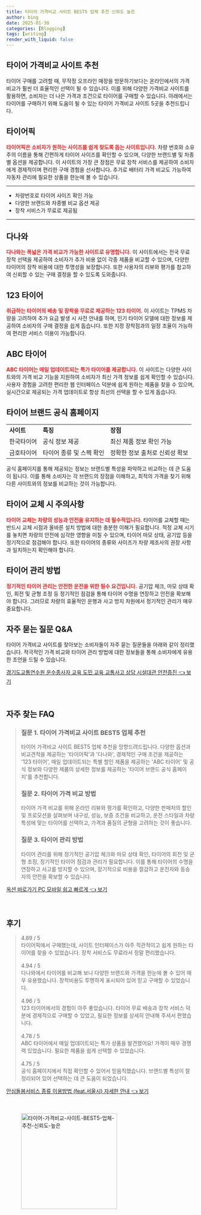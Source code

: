 ```yaml
---
title: 타이어 가격비교 사이트 BEST5 업체 추천 신뢰도 높은
author: bing
date: 2025-01-30
categories: [Blogging]
tags: [writing]
render_with_liquid: false
---
```



<h2 id='타이어_가격비교_사이트_추천'>타이어 가격비교 사이트 추천</h2>

<p>타이어 구매를 고려할 때, 무작정 오프라인 매장을 방문하기보다는 온라인에서의 가격 비교가 훨씬 더 효율적인 선택이 될 수 있습니다. 이를 위해 다양한 가격비교 사이트를 활용하면, 소비자는 더 나은 가격과 조건으로 타이어를 구매할 수 있습니다. 아래에서는 타이어를 구매하기 위해 도움이 될 수 있는 타이어 가격비교 사이트 5곳을 추천드립니다.</p>

<h2 id='추천_사이트_1'>타이어픽</h2>

<p><b><span style="color: #ee2323;">타이어픽은 소비자가 원하는 사이즈를 쉽게 찾도록 돕는 사이트입니다.</span></b> 차량 번호와 소유주의 이름을 통해 간편하게 타이어 사이즈를 확인할 수 있으며, 다양한 브랜드별 및 차종별 옵션을 제공합니다. 이 사이트의 가장 큰 장점은 무료 장착 서비스를 제공하여 소비자에게 경제적이며 편리한 구매 경험을 선사합니다. 추가로 배터리 가격 비교도 가능하여 자동차 관리에 필요한 상품을 한눈에 볼 수 있습니다.</p>

<hr />

<ul>
    <li>차량번호로 타이어 사이즈 확인 가능</li>
    <li>다양한 브랜드와 차종별 비교 옵션 제공</li>
    <li>장착 서비스가 무료로 제공됨</li>
</ul>

<hr />

<h2 id='추천_사이트_2'>다나와</h2>

<p><b><span style="color: #ee2323;">다나와는 폭넓은 가격 비교가 가능한 사이트로 유명합니다.</span></b> 이 사이트에서는 전국 무료 장착 선택을 제공하여 소비자가 추가 비용 없이 각종 제품을 비교할 수 있으며, 다양한 타이어의 장착 비용에 대한 투명성을 보장합니다. 또한 사용자의 리뷰와 평가를 참고하여 신뢰할 수 있는 구매 결정을 할 수 있도록 도와줍니다.</p>

<h2 id='추천_사이트_3'>123 타이어</h2>

<p><b><span style="color: #ee2323;">취급하는 타이어의 배송 및 장착을 무료로 제공하는 123 타이어.</span></b> 이 사이트는 TPMS 차량을 고려하여 추가 요금 발생 시 사전 안내를 하며, 인기 타이어 모델에 대한 정보를 제공하여 소비자의 구매 결정을 쉽게 돕습니다. 또한 지정 장착점과의 일정 조율이 가능하여 편리한 서비스 이용이 가능합니다.</p>

<h2 id='추천_사이트_4'>ABC 타이어</h2>

<p><b><span style="color: #ee2323;">ABC 타이어는 매일 업데이트되는 특가 타이어를 제공합니다.</span></b> 이 사이트는 다양한 사이트와의 가격 비교 기능을 지원하여 소비자가 최신 가격 정보를 쉽게 확인할 수 있습니다. 사용자 경험을 고려한 편리한 웹 인터페이스 덕분에 쉽게 원하는 제품을 찾을 수 있으며, 실시간으로 제공되는 가격 업데이트로 항상 최선의 선택을 할 수 있게 돕습니다.</p>

<h2 id='추천_사이트_5'>타이어 브랜드 공식 홈페이지</h2>

<table>
    <tr>
        <td><b>사이트</b></td>
        <td><b>특징</b></td>
        <td><b>장점</b></td>
    </tr>
    <tr>
        <td>한국타이어</td>
        <td>공식 정보 제공</td>
        <td>최신 제품 정보 확인 가능</td>
    </tr>
    <tr>
        <td>금호타이어</td>
        <td>타이어 종류 및 스펙 확인</td>
        <td>정확한 정보 출처로 신뢰성 확보</td>
    </tr>
</table>

<p>공식 홈페이지를 통해 제공되는 정보는 브랜드별 특성을 파악하고 비교하는 데 큰 도움이 됩니다. 이를 통해 소비자는 각 브랜드의 장점을 이해하고, 최적의 가격을 찾기 위해 다른 사이트와의 정보를 비교하는 것이 가능합니다.</p>

<h2 id='타이어_교체_시_주의사항'>타이어 교체 시 주의사항</h2>

<p><b><span style="color: #ee2323;">타이어 교체는 차량의 성능과 안전을 유지하는 데 필수적입니다.</span></b> 타이어를 교체할 때는 반드시 교체 시점과 올바른 설치 방법에 대한 충분한 이해가 필요합니다. 적정 교체 시기를 놓치면 차량의 안전에 심각한 영향을 미칠 수 있으며, 타이어 마모 상태, 공기압 등을 정기적으로 점검해야 합니다. 또한 타이어의 종류와 사이즈가 차량 제조사의 권장 사항과 일치하는지 확인해야 합니다.</p>

<h2 id='타이어_관리_방법'>타이어 관리 방법</h2>

<p><b><span style="color: #ee2323;">정기적인 타이어 관리는 안전한 운전을 위한 필수 요건입니다.</span></b> 공기압 체크, 마모 상태 확인, 회전 및 균형 조정 등 정기적인 점검을 통해 타이어 수명을 연장하고 안전을 확보해야 합니다. 그러므로 차량의 효율적인 운행과 사고 방지 차원에서 정기적인 관리가 매우 중요합니다.</p>

<h2 id='FAQ'>자주 묻는 질문 Q&A</h2>

<p>타이어 가격비교 사이트를 찾아보는 소비자들이 자주 묻는 질문들을 아래와 같이 정리했습니다. 적극적인 가격 비교와 타이어 관리 방법에 대한 정보들을 통해 소비자에게 유용한 조언을 드릴 수 있습니다.</p>


<p><a class="click-button" title="경기도교통연수원 운수종사자 교육 도민 교육 교통사고 상담 시설대관 안전증진" href="https://yellowplanner.github.io/posts/%EA%B2%BD%EA%B8%B0%EB%8F%84%EA%B5%90%ED%86%B5%EC%97%B0%EC%88%98%EC%9B%90-%EC%9A%B4%EC%88%98%EC%A2%85%EC%82%AC%EC%9E%90-%EA%B5%90%EC%9C%A1-%EB%8F%84%EB%AF%BC-%EA%B5%90%EC%9C%A1-%EA%B5%90%ED%86%B5%EC%82%AC%EA%B3%A0-%EC%83%81%EB%8B%B4-%EC%8B%9C%EC%84%A4%EB%8C%80%EA%B4%80-%EC%95%88%EC%A0%84%EC%A6%9D%EC%A7%84/" rel="dofollow">경기도교통연수원 운수종사자 교육 도민 교육 교통사고 상담 시설대관 안전증진 👈 보기</a></p><br>
<h2 id='자주_찾는_FAQ'>자주 찾는 FAQ</h2>
<div itemscope="" itemtype="https://schema.org/FAQPage"> 
<blockquote> 
<div itemscope="" itemprop="mainEntity" itemtype="https://schema.org/Question"> 
<h3 itemprop="name">질문 1. 타이어 가격비교 사이트 BEST5 업체 추천</h3> 
<div itemscope="" itemprop="acceptedAnswer" itemtype="https://schema.org/Answer"> 
<span itemprop="text"> 
<p>타이어 가격비교 사이트 BEST5 업체 추천을 망향드려드립니다. 다양한 옵션과 비교견적을 제공하는 '타이어픽'과 '다나와', 경제적인 구매 조건을 제공하는 '123 타이어', 매일 업데이트되는 특별 할인 제품을 제공하는 'ABC 타이어' 및 공식 정보와 다양한 제품의 상세한 정보를 제공하는 '타이어 브랜드 공식 홈페이지'를 추천합니다.</p> 
</span> 
</div> 
</div> 

<div itemscope="" itemprop="mainEntity" itemtype="https://schema.org/Question"> 
<h3 itemprop="name">질문 2. 타이어 가격 비교 방법</h3> 
<div itemscope="" itemprop="acceptedAnswer" itemtype="https://schema.org/Answer"> 
<span itemprop="text"> 
<p>타이어 가격 비교를 위해 온라인 리뷰와 평가를 확인하고, 다양한 판매처의 할인 및 프로모션을 살펴보며 내구성, 성능, 보증 조건을 비교하고, 운전 스타일과 차량 특성에 맞는 타이어를 선택하고, 가격과 품질의 균형을 고려하는 것이 좋습니다.</p> 
</span> 
</div> 
</div> 

<div itemscope="" itemprop="mainEntity" itemtype="https://schema.org/Question"> 
<h3 itemprop="name">질문 3. 타이어 관리 방법</h3> 
<div itemscope="" itemprop="acceptedAnswer" itemtype="https://schema.org/Answer"> 
<span itemprop="text"> 
<p>타이어 관리를 위해 정기적인 공기압 체크와 마모 상태 확인, 타이어의 회전 및 균형 조정, 정기적인 타이어 점검과 관리가 필요합니다. 이를 통해 타이어의 수명을 연장하고 사고를 방지할 수 있으며, 장기적으로 비용을 절감하고 운전자와 동승자의 안전을 확보할 수 있습니다.</p> 
</span> 
</div> 
</div> 
</blockquote> 
</div>
<p><a class="click-button" title="옥션 바로가기 PC 모바일 쉽고 빠르게" href="https://yellowplanner.github.io/posts/%EC%98%A5%EC%85%98-%EB%B0%94%EB%A1%9C%EA%B0%80%EA%B8%B0-PC-%EB%AA%A8%EB%B0%94%EC%9D%BC-%EC%89%BD%EA%B3%A0-%EB%B9%A0%EB%A5%B4%EA%B2%8C/" rel="dofollow">옥션 바로가기 PC 모바일 쉽고 빠르게 👈 보기</a></p><br>
<h2 id='후기'>후기</h2>
<div itemscope itemtype="https://schema.org/Product">
  <blockquote>
  <div itemprop="review" itemscope itemtype="https://schema.org/Review">
      <div itemprop="reviewRating" itemscope itemtype="https://schema.org/Rating"> <span itemprop="ratingValue">4.89</span> / <span itemprop="bestRating">5</span> </div>
      <span itemprop="reviewBody">타이어픽에서 구매했는데, 사이트 인터페이스가 아주 직관적이고 쉽게 원하는 타이어를 찾을 수 있었습니다. 장착 서비스도 무료라서 정말 편리했습니다.</span>
  </div>
  <br>
  <div itemprop="review" itemscope itemtype="https://schema.org/Review">
      <div itemprop="reviewRating" itemscope itemtype="https://schema.org/Rating"> <span itemprop="ratingValue">4.94</span> / <span itemprop="bestRating">5</span> </div>
      <span itemprop="reviewBody">다나와에서 타이어를 비교해 보니 다양한 브랜드와 가격을 한눈에 볼 수 있어 매우 유용했습니다. 장착비용도 투명하게 표시되어 있어 믿고 구매할 수 있었습니다.</span>
  </div>
  <br>
  <div itemprop="review" itemscope itemtype="https://schema.org/Review">
      <div itemprop="reviewRating" itemscope itemtype="https://schema.org/Rating"> <span itemprop="ratingValue">4.96</span> / <span itemprop="bestRating">5</span> </div>
      <span itemprop="reviewBody">123 타이어에서의 경험이 아주 좋았습니다. 타이어 무료 배송과 장착 서비스 덕분에 경제적으로 구매할 수 있었고, 필요한 정보를 상세히 안내해 주셔서 편했습니다.</span>
  </div>
  <br>
  <div itemprop="review" itemscope itemtype="https://schema.org/Review">
      <div itemprop="reviewRating" itemscope itemtype="https://schema.org/Rating"> <span itemprop="ratingValue">4.78</span> / <span itemprop="bestRating">5</span> </div>
      <span itemprop="reviewBody">ABC 타이어에서 매일 업데이트되는 특가 상품을 발견했어요! 가격이 매우 경쟁력 있었습니다. 필요한 제품을 쉽게 선택할 수 있었습니다.</span>
  </div>
  <br>
  <div itemprop="review" itemscope itemtype="https://schema.org/Review">
      <div itemprop="reviewRating" itemscope itemtype="https://schema.org/Rating"> <span itemprop="ratingValue">4.75</span> / <span itemprop="bestRating">5</span> </div>
      <span itemprop="reviewBody">공식 홈페이지에서 직접 확인할 수 있어서 믿음직했습니다. 브랜드별 특성이 잘 정리되어 있어 선택하는 데 큰 도움이 되었습니다.</span>
  </div>
  </blockquote>
</div>
<p><a class="click-button" title="안심돌봄서비스 종류 이용방법 (feat.서울시) 자세한 안내" href="https://yellowplanner.github.io/posts/%EC%95%88%EC%8B%AC%EB%8F%8C%EB%B4%84%EC%84%9C%EB%B9%84%EC%8A%A4-%EC%A2%85%EB%A5%98-%EC%9D%B4%EC%9A%A9%EB%B0%A9%EB%B2%95-(feat.%EC%84%9C%EC%9A%B8%EC%8B%9C)-%EC%9E%90%EC%84%B8%ED%95%9C-%EC%95%88%EB%82%B4/" rel="dofollow">안심돌봄서비스 종류 이용방법 (feat.서울시) 자세한 안내 👈 보기</a></p><br>
<figure class="image"><img src="https://yellowplanner.github.io/assets/img/thumbnail/타이어-가격비교-사이트-BEST5-업체-추천-신뢰도-높은.webp" alt="타이어-가격비교-사이트-BEST5-업체-추천-신뢰도-높은" width="256" height="256"></figure>